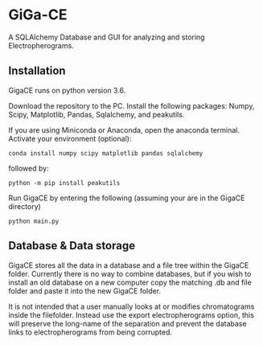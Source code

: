 # GiGa-CE
A SQLAlchemy Database and GUI for analyzing and storing Electropherograms. 


## Installation

GigaCE runs on python version 3.6.

Download the repository to the PC. Install the following packages:
Numpy, Scipy, Matplotlib, Pandas, Sqlalchemy, and peakutils. 

If you are using Miniconda or Anaconda, open the anaconda terminal. Activate your environment (optional): 

~~~
conda install numpy scipy matplotlib pandas sqlalchemy 
~~~

followed by: 

~~~
python -m pip install peakutils
~~~

Run GigaCE by entering the following (assuming your are in the GigaCE directory)
~~~
python main.py 
~~~

## Database & Data storage
GigaCE stores all the data in a database and a file tree within the GigaCE folder. Currently there is no way to combine 
databases, but if you wish to install an old database on a new computer copy the matching .db and file folder and paste 
it into the new GigaCE folder.

It is not intended that a user manually looks at or modifies chromatograms inside the filefolder. 
Instead use the export electropherograms option, this will preserve the long-name of the separation and 
prevent the database links to electropherograms from being corrupted. 
